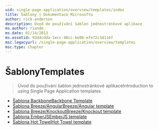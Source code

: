 ```yaml
---
uid: single-page-application/overview/templates/index
title: Šablony | Dokumentace Microsoftu
author: rick-anderson
description: Úvod do používání šablon jednostránkové aplikace
ms.author: riande
ms.date: 01/14/2013
ms.assetid: 93d4cdda-1ecc-40cc-be06-efe72c34116f
msc.legacyurl: /single-page-application/overview/templates
msc.type: chapter
---
```

<a name="templates"></a><span data-ttu-id="dfba3-103">Šablony</span><span class="sxs-lookup"><span data-stu-id="dfba3-103">Templates</span></span>
====================
> <span data-ttu-id="dfba3-104">Úvod do používání šablon jednostránkové aplikace</span><span class="sxs-lookup"><span data-stu-id="dfba3-104">Introduction to using Single Page Application templates</span></span>


- [<span data-ttu-id="dfba3-105">Šablona Backbone</span><span class="sxs-lookup"><span data-stu-id="dfba3-105">Backbone Template</span></span>](backbonejs-template.md)
- [<span data-ttu-id="dfba3-106">Šablona Breeze/Angular</span><span class="sxs-lookup"><span data-stu-id="dfba3-106">Breeze/Angular template</span></span>](breezeangular-template.md)
- [<span data-ttu-id="dfba3-107">Šablona Breeze/Knockout</span><span class="sxs-lookup"><span data-stu-id="dfba3-107">Breeze/Knockout template</span></span>](breezeknockout-template.md)
- [<span data-ttu-id="dfba3-108">Šablona EmberJS</span><span class="sxs-lookup"><span data-stu-id="dfba3-108">EmberJS template</span></span>](emberjs-template.md)
- [<span data-ttu-id="dfba3-109">Šablona Hot Towel</span><span class="sxs-lookup"><span data-stu-id="dfba3-109">Hot Towel template</span></span>](hottowel-template.md)
